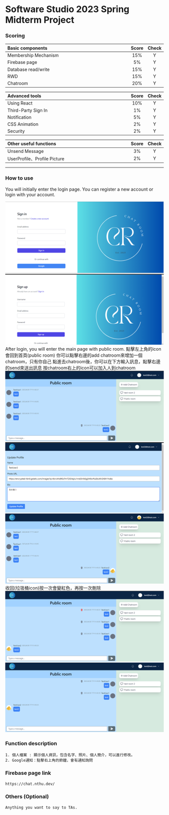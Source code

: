 # Software Studio 2023 Spring Midterm Project

### Scoring

| **Basic components** | **Score** | **Check** |
|:---------------------|:---------:|:---------:|
| Membership Mechanism |    15%    |     Y     |
| Firebase page        |    5%     |     Y     |
| Database read/write  |    15%    |     Y     |
| RWD                  |    15%    |     Y     |
| Chatroom             |    20%    |     Y     |

| **Advanced tools**  | **Score** | **Check** |
|:--------------------|:---------:|:---------:|
| Using React         |    10%    |     Y     |
| Third-Party Sign In |    1%     |     Y     |
| Notification        |    5%     |     Y     |
| CSS Animation       |    2%     |     Y     |
| Security            |    2%     |     Y     |

| **Other useful functions**  | **Score** | **Check** |
|:----------------------------|:---------:|:---------:|
| Unsend Message              |    3%     |     Y     |
| UserProfile、Profile Picture |    2%     |     Y     |

---

### How to use

You will initially enter the login page.
You can register a new account or login with your account.

![img.png](img.png)
![img_5.png](img_5.png)
After login, you will enter the main page with public room.
點擊左上角的icon會回到首頁(public room)
你可以點擊右邊的add chatroom來增加一個chatroom，只有你自己
點進去chatroom後，你可以在下方輸入訊息，點擊右邊的send來送出訊息
按chatroom右上的icon可以加入人到chatroom
![img_2.png](img_2.png)
![img_3.png](img_3.png)
![img_4.png](img_4.png)
收回(垃圾桶icon)按一次會變紅色，再按一次刪除
![img_6.png](img_6.png)
![img_7.png](img_7.png)
### Function description

    1. 個人檔案 : 顯示個人資訊，包含名字、照片、個人簡介，可以進行修改。
    2. Google通知：點擊右上角的鈴鐺，會有通知詢問

### Firebase page link

    https://chat.nthu.dev/

### Others (Optional)

    Anything you want to say to TAs.

<style>
table th{
    width: 100%;
}
</style>